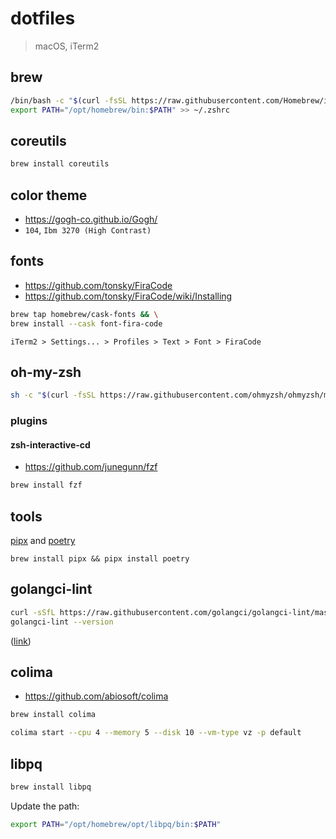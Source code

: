 # dotfiles

> macOS, iTerm2

## brew

```sh
/bin/bash -c "$(curl -fsSL https://raw.githubusercontent.com/Homebrew/install/HEAD/install.sh)" && \
export PATH="/opt/homebrew/bin:$PATH" >> ~/.zshrc
```

## coreutils

```sh
brew install coreutils
```

## color theme

- https://gogh-co.github.io/Gogh/
- `104`, `Ibm 3270 (High Contrast)`

## fonts

- https://github.com/tonsky/FiraCode
- https://github.com/tonsky/FiraCode/wiki/Installing

```sh
brew tap homebrew/cask-fonts && \
brew install --cask font-fira-code
```

```
iTerm2 > Settings... > Profiles > Text > Font > FiraCode
```
## oh-my-zsh

```sh
sh -c "$(curl -fsSL https://raw.githubusercontent.com/ohmyzsh/ohmyzsh/master/tools/install.sh)"
```

### plugins
#### zsh-interactive-cd

- https://github.com/junegunn/fzf

```sh
brew install fzf
```

## tools

[pipx](https://pipx.pypa.io/stable/) and [poetry](https://python-poetry.org/docs/)

```shell
brew install pipx && pipx install poetry
```

## golangci-lint

```sh
curl -sSfL https://raw.githubusercontent.com/golangci/golangci-lint/master/install.sh | sh -s -- -b $(go env GOPATH)/bin v1.62.2
golangci-lint --version
```

([link](https://golangci-lint.run/welcome/install/#binaries))

## colima

- https://github.com/abiosoft/colima

```sh
brew install colima
```

```sh
colima start --cpu 4 --memory 5 --disk 10 --vm-type vz -p default
```

## libpq

```sh
brew install libpq
```

Update the path:

```sh
export PATH="/opt/homebrew/opt/libpq/bin:$PATH"
```

